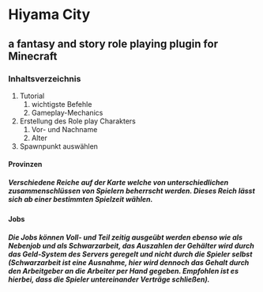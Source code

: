 # **Hiyama City**
## a fantasy and story role playing plugin for Minecraft

### Inhaltsverzeichnis

1. Tutorial
   1. wichtigste Befehle
   2. Gameplay-Mechanics
2. Erstellung des Role play Charakters
   1. Vor- und Nachname
   2. Alter
3. Spawnpunkt auswählen

#### Provinzen
##### Verschiedene Reiche auf der Karte welche von unterschiedlichen zusammenschlüssen von Spielern beherrscht werden. Dieses Reich lässt sich ab einer bestimmten Spielzeit wählen.

#### Jobs
##### Die Jobs können Voll- und Teil zeitig ausgeübt werden ebenso wie als Nebenjob und als Schwarzarbeit, das Auszahlen der Gehälter wird durch das Geld-System des Servers geregelt und nicht durch die Spieler selbst (Schwarzarbeit ist eine Ausnahme, hier wird dennoch das Gehalt durch den Arbeitgeber an die Arbeiter per Hand gegeben. Empfohlen ist es hierbei, dass die Spieler untereinander Verträge schließen).